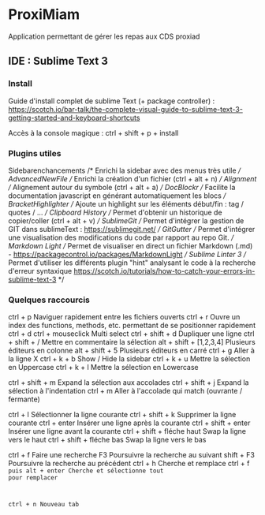 # ProxiMiam
Application permettant de gérer les repas aux CDS proxiad


## IDE : Sublime Text 3

### Install

Guide d'install complet de sublime Text (+ package controller) : 
https://scotch.io/bar-talk/the-complete-visual-guide-to-sublime-text-3-getting-started-and-keyboard-shortcuts

Accès à la console magique : ctrl + shift + p + install

### Plugins utiles

Sidebarenchancements		/* Enrichi la sidebar avec des menus très utile */
AdvancedNewFile				/* Enrichi la création d'un fichier (ctrl + alt + n) */
Alignment  					/* Alignement autour du symbole (ctrl + alt + a) */
DocBlockr 					/* Facilite la documentation javascript en générant automatiquement les blocs */
BracketHighlighter			/* Ajoute un highlight sur les éléments début/fin : tag / quotes / ... */
Clipboard History			/* Permet d'obtenir un historique de copier/coller (ctrl + alt + v) */
SublimeGit					/* Permet d'intégrer la gestion de GIT dans sublimeText : https://sublimegit.net/ */
GitGutter					/* Permet d'intégrer une visualisation des modifications du code par rapport au repo Git. */
Markdown Light				/* Permet de visualiser en direct un fichier Markdown (.md) - https://packagecontrol.io/packages/MarkdownLight */
Sublime Linter 3			/* Permet d'utiliser les différents plugin "hint" analysant le code à la recherche d'erreur syntaxique https://scotch.io/tutorials/how-to-catch-your-errors-in-sublime-text-3 */

### Quelques raccourcis

ctrl + p 									Naviguer rapidement entre les fichiers ouverts 
ctrl + r 									Ouvre un index des functions, methods, etc. permettant de se positionner rapidement
ctrl + d 			ctrl + mouseclick		Multi select
ctrl + shift + d 							Dupliquer une ligne
ctrl + shift + /							Mettre en commentaire la sélection
alt + shift + [1,2,3,4] 					Plusieurs éditeurs en colonne
alt + shift + 5 							Plusieurs éditeurs en carré
ctrl + g 									Aller à la ligne X
ctrl + k + b 								Show / Hide la sidebar
ctrl + k + u 								Mettre la sélection en Uppercase
ctrl + k + l 								Mettre la sélection en Lowercase

ctrl + shift + m 							Expand la sélection aux accolades
ctrl + shift + j 							Expand la sélection à l'indentation
ctrl + m 									Aller à l'accolade qui match (ouvrante / fermante)

ctrl + l 									Sélectionner la ligne courante
ctrl + shift + k							Supprimer la ligne courante
ctrl + enter 								Insérer une ligne après la courante
ctrl + shift + enter 						Insérer une ligne avant la courante
ctrl + shift + fléche haut					Swap la ligne vers le haut
ctrl + shift + fléche bas					Swap la ligne vers le bas

ctrl + f 									Faire une recherche
F3											Poursuivre la recherche au suivant
shift + F3									Poursuivre la recherche au précédent
ctrl + h 									Cherche et remplace
ctrl + f  <code> puis alt + enter 			Cherche et sélectionne tout pour remplacer

ctrl + n 									Nouveau tab




